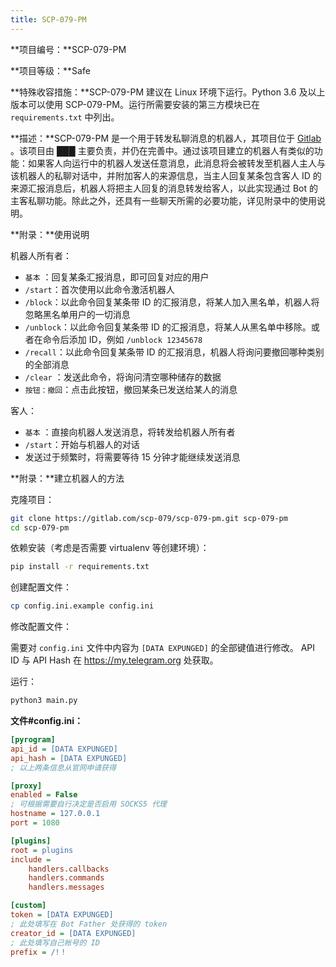 ```yaml
---
title: SCP-079-PM
---
```


<link rel="stylesheet" href="/css/chinese.css">

**项目编号：**SCP-079-PM

**项目等级：**Safe

**特殊收容措施：**SCP-079-PM 建议在 Linux 环境下运行。Python 3.6 及以上版本可以使用 SCP-079-PM。运行所需要安装的第三方模块已在 `requirements.txt` 中列出。

**描述：**SCP-079-PM 是一个用于转发私聊消息的机器人，其项目位于 <a href="https://gitlab.com/scp-079/scp-079-pm" target="_blank">Gitlab</a> 。该项目由 ███ 主要负责，并仍在完善中。通过该项目建立的机器人有类似的功能：如果客人向运行中的机器人发送任意消息，此消息将会被转发至机器人主人与该机器人的私聊对话中，并附加客人的来源信息，当主人回复某条包含客人 ID 的来源汇报消息后，机器人将把主人回复的消息转发给客人，以此实现通过 Bot 的主客私聊功能。除此之外，还具有一些聊天所需的必要功能，详见附录中的使用说明。

**附录：**使用说明

机器人所有者：

- `基本` ：回复某条汇报消息，即可回复对应的用户
- `/start`：首次使用以此命令激活机器人
- `/block`：以此命令回复某条带 ID 的汇报消息，将某人加入黑名单，机器人将忽略黑名单用户的一切消息
- `/unblock`：以此命令回复某条带 ID 的汇报消息，将某人从黑名单中移除。或者在命令后添加 ID，例如 `/unblock 12345678`
- `/recall`：以此命令回复某条带 ID 的汇报消息，机器人将询问要撤回哪种类别的全部消息
- `/clear` ：发送此命令，将询问清空哪种储存的数据
- `按钮：撤回`：点击此按钮，撤回某条已发送给某人的消息

客人：

- `基本` ：直接向机器人发送消息，将转发给机器人所有者
- `/start`：开始与机器人的对话
- 发送过于频繁时，将需要等待 15 分钟才能继续发送消息

**附录：**建立机器人的方法

克隆项目：

```bash
git clone https://gitlab.com/scp-079/scp-079-pm.git scp-079-pm
cd scp-079-pm
```

依赖安装（考虑是否需要 virtualenv 等创建环境）：

```bash
pip install -r requirements.txt
```

创建配置文件：

```bash
cp config.ini.example config.ini
```

修改配置文件：

需要对 `config.ini` 文件中内容为 `[DATA EXPUNGED]` 的全部键值进行修改。 API ID 与 API Hash 在 https://my.telegram.org 处获取。

运行：

```bash
python3 main.py
```

**文件#config.ini：**

```ini
[pyrogram]
api_id = [DATA EXPUNGED] 
api_hash = [DATA EXPUNGED]
; 以上两条信息从官网申请获得

[proxy]
enabled = False
; 可根据需要自行决定是否启用 SOCKS5 代理
hostname = 127.0.0.1
port = 1080

[plugins]
root = plugins
include =
    handlers.callbacks
    handlers.commands
    handlers.messages

[custom]
token = [DATA EXPUNGED]
; 此处填写在 Bot Father 处获得的 token
creator_id = [DATA EXPUNGED]
; 此处填写自己帐号的 ID
prefix = /!！
```

<audio src="/audio/door/dooropenpage.ogg" autoplay></audio>

